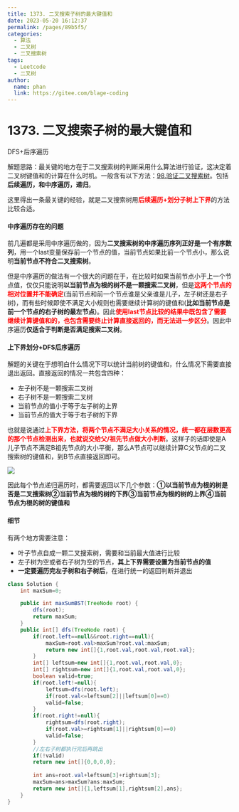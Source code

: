 ```yaml
---
title: 1373. 二叉搜索子树的最大键值和
date: 2023-05-20 16:12:37
permalink: /pages/89b5f5/
categories:
  - 算法
  - 二叉树
  - 二叉搜索树
tags:
  - Leetcode
  - 二叉树
author: 
  name: phan
  link: https://gitee.com/blage-coding
---
```

# 1373. 二叉搜索子树的最大键值和

DFS+后序遍历

解题思路：最关键的地方在于二叉搜索树的判断采用什么算法进行验证，这决定着二叉树键值和的计算在什么时机。一般含有以下方法：[98.验证二叉搜索树]([98.验证二叉搜索树](https://www.blagecode.cn/pages/7c1a75/))。包括**后续遍历，和中序遍历，递归**。

这里得出一条最关键的经验，就是二叉搜索树用<font color="red">**后续遍历+划分子树上下界**</font>的方法比较合适。

#### 中序遍历存在的问题

前几遍都是采用中序遍历做的，因为**二叉搜索树的中序遍历序列正好是一个有序数列**，用一个last变量保存前一个节点的值，当前节点如果比前一个节点小，那么说明**当前节点不符合二叉搜索树**。

但是中序遍历的做法有一个很大的问题在于，在比较时如果当前节点小于上一个节点值，仅仅只能说明**以当前节点为根的树不是一颗搜索二叉树**，但是<font color="red">**这两个节点的相对位置并不能确定**</font>(当前节点和前一个节点谁是父亲谁是儿子，左子树还是右子树)，而有些时候即使不满足大小规则也需要继续计算树的键值和(**比如当前节点是前一个节点的右子树的最左节点**)。因此<font color="red">**使用last节点比较的结果中既包含了需要继续计算键值和的，也包含需要终止计算直接返回的，而无法进一步区分**</font>。因此中序遍历**仅适合于判断是否满足搜索二叉树**。

#### 上下界划分+DFS后序遍历

解题的关键在于想明白什么情况下可以统计当前树的键值和，什么情况下需要直接退出返回。直接返回的情况一共包含四种：

- 左子树不是一颗搜索二叉树
- 右子树不是一颗搜索二叉树
- 当前节点的值小于等于左子树的上界
- 当前节点的值大于等于右子树的下界

也就是说通过<font color="red">**上下界方法，将两个节点不满足大小关系的情况，统一都在层数更高的那个节点检测出来，也就说交给父/祖先节点做大小判断**</font>。这样子的话即使是A儿子节点不满足B祖先节点的大小平衡，那么A节点可以继续计算C父节点的二叉搜索树的键值和，到B节点直接返回即可。

![](https://cdn.staticaly.com/gh/blage-coding/picx-images-hosting@master/20230521/image.xwh7dtesoc0.webp)

因此每个节点递归遍历时，都需要返回以下几个参数：**①以当前节点为根的树是否是二叉搜索树②当前节点为根的树的下界③当前节点为根的树的上界④当前节点为根的树的键值和**

#### 细节

有两个地方需要注意：

- 叶子节点自成一颗二叉搜索树，需要和当前最大值进行比较
- 左子树为空或者右子树为空的节点，**其上下界需要设置为当前节点的值**
- **一定要遍历完左子树和右子树后**，在进行统一的返回判断并退出

```java
class Solution {
    int maxSum=0;

    public int maxSumBST(TreeNode root) {
        dfs(root);
        return maxSum;
    }
    public int[] dfs(TreeNode root) {
        if(root.left==null&&root.right==null){
            maxSum=root.val>maxSum?root.val:maxSum;
            return new int[]{1,root.val,root.val,root.val};
        }
        int[] leftsum=new int[]{1,root.val,root.val,0};
        int[] rightsum=new int[]{1,root.val,root.val,0};
        boolean valid=true;
        if(root.left!=null){
            leftsum=dfs(root.left);
            if(root.val<=leftsum[2]||leftsum[0]==0)
            valid=false;
        }
        if(root.right!=null){
            rightsum=dfs(root.right);
            if(root.val>=rightsum[1]||rightsum[0]==0)
            valid=false;
        }
        //左右子树都执行完后再跳出
        if(!valid)
        return new int[]{0,0,0,0};
        
        int ans=root.val+leftsum[3]+rightsum[3];
        maxSum=ans>maxSum?ans:maxSum;
        return new int[]{1,leftsum[1],rightsum[2],ans};
    }
}
```

